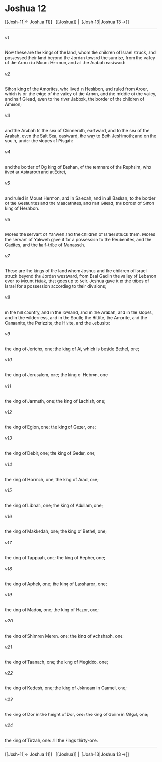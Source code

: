 # Joshua 12

[[Josh-11|← Joshua 11]] | [[Joshua]] | [[Josh-13|Joshua 13 →]]
***



###### v1 
Now these are the kings of the land, whom the children of Israel struck, and possessed their land beyond the Jordan toward the sunrise, from the valley of the Arnon to Mount Hermon, and all the Arabah eastward: 

###### v2 
Sihon king of the Amorites, who lived in Heshbon, and ruled from Aroer, which is on the edge of the valley of the Arnon, and the middle of the valley, and half Gilead, even to the river Jabbok, the border of the children of Ammon; 

###### v3 
and the Arabah to the sea of Chinneroth, eastward, and to the sea of the Arabah, even the Salt Sea, eastward, the way to Beth Jeshimoth; and on the south, under the slopes of Pisgah: 

###### v4 
and the border of Og king of Bashan, of the remnant of the Rephaim, who lived at Ashtaroth and at Edrei, 

###### v5 
and ruled in Mount Hermon, and in Salecah, and in all Bashan, to the border of the Geshurites and the Maacathites, and half Gilead, the border of Sihon king of Heshbon. 

###### v6 
Moses the servant of Yahweh and the children of Israel struck them. Moses the servant of Yahweh gave it for a possession to the Reubenites, and the Gadites, and the half-tribe of Manasseh. 

###### v7 
These are the kings of the land whom Joshua and the children of Israel struck beyond the Jordan westward, from Baal Gad in the valley of Lebanon even to Mount Halak, that goes up to Seir. Joshua gave it to the tribes of Israel for a possession according to their divisions; 

###### v8 
in the hill country, and in the lowland, and in the Arabah, and in the slopes, and in the wilderness, and in the South; the Hittite, the Amorite, and the Canaanite, the Perizzite, the Hivite, and the Jebusite: 

###### v9 
the king of Jericho, one; the king of Ai, which is beside Bethel, one; 

###### v10 
the king of Jerusalem, one; the king of Hebron, one; 

###### v11 
the king of Jarmuth, one; the king of Lachish, one; 

###### v12 
the king of Eglon, one; the king of Gezer, one; 

###### v13 
the king of Debir, one; the king of Geder, one; 

###### v14 
the king of Hormah, one; the king of Arad, one; 

###### v15 
the king of Libnah, one; the king of Adullam, one; 

###### v16 
the king of Makkedah, one; the king of Bethel, one; 

###### v17 
the king of Tappuah, one; the king of Hepher, one; 

###### v18 
the king of Aphek, one; the king of Lassharon, one; 

###### v19 
the king of Madon, one; the king of Hazor, one; 

###### v20 
the king of Shimron Meron, one; the king of Achshaph, one; 

###### v21 
the king of Taanach, one; the king of Megiddo, one; 

###### v22 
the king of Kedesh, one; the king of Jokneam in Carmel, one; 

###### v23 
the king of Dor in the height of Dor, one; the king of Goiim in Gilgal, one; 

###### v24 
the king of Tirzah, one: all the kings thirty-one.

***
[[Josh-11|← Joshua 11]] | [[Joshua]] | [[Josh-13|Joshua 13 →]]
